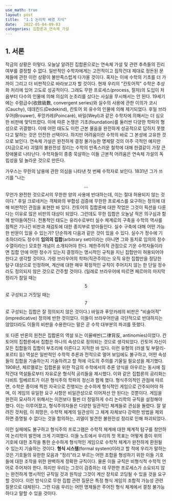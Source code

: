 ```yaml
---
use_math: true
layout: post
title:  "1.1 논리학 배경 지식"
date:   2022-05-04-09-03
categories: 집합론과_연속체_가설
---
```

## 1. 서론

작금의 상황은 이렇다. 오늘날 알려진 집합론으로는 연속체 가설 및 관련 추측들의 진리 여부를 결정할 수 없다. 일반적인 수학자에게는 고전적이고 짐작건대 제대로 정돈된 문제들에 관한 이런 상황이 불만족스럽게 다가올 것이다. 혹자는 이에 수학의 기초를 더 가까이 그리고 더 비판적으로 바라보고자 할 것이다. 현재 우리의 "칸토어적" 수학은 추상화 처리에 있어 고도로 성공적이다. 그래도 무한 프로세스(process, 절차)의 도입이 처음부터 다수의 인물에 의해 의심의 눈초리를 샀다는 사실을 무시해서는 안 된다. 19세기에는 수렴급수(收斂級數, convergent series)와 실수의 사용에 관한 이의가 코시(Cauchy), 데데킨드(Dedekind), 칸토어 외 유수의 인물에 의해 제기되었다. 후일 브라우어(Brouwer), 푸앙카레(Poincaré), 바일(Weyl)과 같은 수학자에 의해서는 더 심오한 비판에 맞닥뜨렸다. 이에 따른 논쟁은 기초(foundation)를 둘러싼 다양한 학파의 형성으로 귀결했다. 이때 어떤 태도도 이런 근본 물음을 완전하게 성공적으로 답하지 못했다고 말하는 것은 안전한 선택이다. 하지만 어려움이란 수학의 바로 그 본성에 고유한 것으로 보인다. 연속체 가설은 완전하게 결정 불가능한 명제랄 것의 아주 극적인 예지만 (지금으로서) 괴델의 불완전성 정리는 수학의 만족스러운 철학에 대해 한결같이 가장 큰 장애물로 나타난다. 수학자들이 종종 묵살하는 이들 근본적 어려움은 연속체 가설의 독립성을 덜 놀라운 것으로 만든다. 

가우스는 무한의 남용에 관한 의심을 나타낸 첫 번째 수학자로 보인다. 1831년 그가 쓰기를 "나는 $$\ldots$$ 무언가 완전한 것으로서의 무한한 양의 사용에 반대하는데, 이는 절대 허용되지 않는 것이다." 후일 크로네커는 객체와의 부합성 검증에 무한한 프로세스를 요구하는 정의에 대해 비판적인 관점을 표현한 바 있다. 칸토어의 집합론에 대한 작업은 그것이 픽션을 다룬다는 이유로 많은 비판의 대상이 되었다. 그런데도 무한 집합은 오늘날 적은 의구심과 함께 받아들여진다. 전통적인 태도는 유리수로부터 실수 체계로의 구축을 수학의 역사를 점찍은 기나긴 비판과 재검토에 대한 종지부로 받아들인다. 실수 구축에 대해 어떤 가능한 반문이 있을 수 있는가? 단순하게 다음과 같은 것이 있을 수 있다. 실수가 정수에 기초하더라도 정수의 **임의의 집합**(arbitrary set)이라는 (아니면 그와 동치로 임의의 정수 수열이라는) 모호한 개념이 소개되어야 한다. 제한주의적 관점으로 기운 수학자들이라면 집합 안에 어떤 정수가 있는지 결정하는 명시적인 규칙을 지닌 집합만이 허용되어야 한다고 생각할 것이다. 가령 브라우어의 학파(직관주의)는 오직 유한 집합만을 정당한 탐구 대상으로 인정하며, 계산에 대한 매우 확정적인 규칙이 주어지지 않는 한 단일 정수라도 정의되지 않은 것으로 간주할 것이다. (일례로 브라우어에 따르면 페르마의 마지막 정리가 참일 때는 $$5$$로 구성되고 거짓일 때는 $$7$$로 구성되는 집합은 잘 정의되지 않은 것이다.) 바일과 푸앙카레의 비판은 "비술어적"(impredicative) 정의에 반한 것이었다. 이들이 브라우어만큼 극단적으로 반대하지는 않았더라도 이들의 비판을 수용한다는 말은 곧 수학 대부분의 파괴를 뜻했다.

또 다른 반론의 원천은 집합론의 역설 또는 이율배반(二律背反, antinomies)이었다. 칸토어의 집합론에서 집합은 하나의 속성으로 정의되는 것으로 생각되었다. 칸토어 자신이 모든 집합들의 집합이 부조리에 이른다고 지적한 바 있다. 이런 유형의 (러셀 및 부랄리-포르티 등) 역설은 일반적인 수학적 추론과 전적으로 멀어 보임에도 불구하고, 어떤 속성들이 집합을 기술하는지 기술하려고 할 적에 극도의 주의를 기울일 필요성을 제기했다. 1908년, 체르멜로는 집합론을 위한 작금의 수학에서의 추론 양식을 아우르는 동시에 짐작건대 역설들로부터 자유로운 형식적 공리들을 제시했다. 이와 같은 집합론의 공리화는 다비트 힐베르트가 이끈 형식주의 학파의 정신과 함께 했다. 형식주의적인 관점에 따르면, 수학은 종이에 찍힌 자국으로 진행되는 순수하게 형식적인 게임으로 간주되어야 하며, 이 게임의 유일한 요구 사항은 비일관성으로 이어져선 안 된다는 것뿐이다. 게임을 완전히 묘사하기 위해서는 이전보다 훨씬 더 정밀하게 수리 논리학의 규칙을 설정해야 했다. 이는 이루어졌고, 형식주의자들은 다양한 일관적인 체계들로 관심을 돌렸다. 잘 알려진 것처럼, 이 희망은, 수학적 체계의 일관성이 그 체계 자체보다 강력한 방법을 제외하면 증명될 수 없다는 것을 함의하는, 괴델이 발견한 불완전성 정리로 인해 파괴되었다.

이런 실패에도 불구하고 형식주의 프로그램은 수학적 체계에 대한 체계적 탐구를 창안하여 논리학의 발전에 크게 기여했다. 이들 노트에서 우리의 첫 목표는 어떻게 종이 위의 기호에 대한 조작을 통한 순수하게 형식적인 게임으로 수학적 체계가 완전하게 환원될 수 있는지 기술하는 것이다. **형식 시스템**(formal system)이라고 할 적에 우리가 말하는 것은 기호들의 유한한 모음과 "정리"라고 부르는 어떤 조합을 형성하기 위한 이들 기호들에 대한 조작을 위한 완벽하게 정확한 규칙이다. 물론 이들 규칙은 비형식적 수학적 언어로 주어져야 한다. 하지만 우리는 그것이 검증하는 데 무한한 프로세스가 소요되지 않는 완전하게 명시적인 규칙일 것과 원칙상 그것이 계산 장치로 코딩될 수 있을 것을 요구할 것이다. 이런 방식으로 무한 집합 관련 질문은 특정 형식 게임의 조합적 가능성 관련 질문으로 대체된다. 그런 다음 우리는 어떤 명제들은 주어진 형식 체계에서 결정 불가능하다고 말할 수 있을 것이다.
